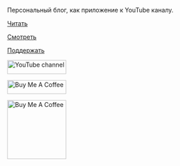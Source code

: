 Персональный блог, как приложение к YouTube каналу.

[Читать](https://trash-max.github.io/blog/)

[Смотреть](https://www.youtube.com/c/MaxTrash)

[Поддержать](https://www.buymeacoffee.com/maxtrash)


<a href="https://www.youtube.com/c/MaxTrash" target="_blank"><img src="https://img.shields.io/youtube/channel/views/UCSFR40osj7pJXouSiJDFXZA" alt="YouTube channel" height="32" width="136"></a>


<a href="https://www.buymeacoffee.com/maxtrash" target="_blank"><img src="https://cdn.buymeacoffee.com/buttons/default-orange.png" alt="Buy Me A Coffee" height="32" width="136"></a>


<a href="https://www.buymeacoffee.com/maxtrash" target="_blank"><img src="https://github.com/trash-max/trash-max.github.io/blob/master/assets/bmc_qr.png" alt="Buy Me A Coffee" height="136" width="136"></a>
